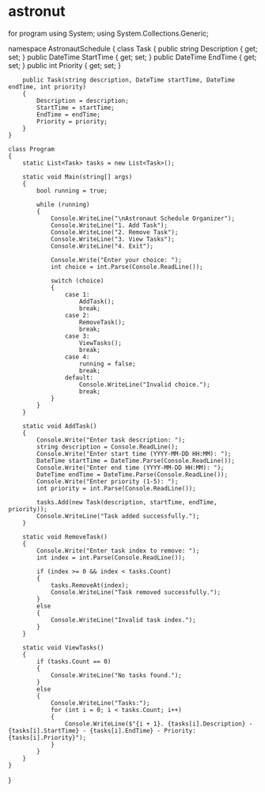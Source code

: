 # astronut
for program
using System;
using System.Collections.Generic;

namespace AstronautSchedule
{
    class Task
    {
        public string Description { get; set; }
        public DateTime StartTime { get; set; }
        public DateTime EndTime { get; set; }
        public int Priority { get; set; }

        public Task(string description, DateTime startTime, DateTime endTime, int priority)
        {
            Description = description;
            StartTime = startTime;
            EndTime = endTime;
            Priority = priority;
        }
    }

    class Program
    {
        static List<Task> tasks = new List<Task>();

        static void Main(string[] args)
        {
            bool running = true;

            while (running)
            {
                Console.WriteLine("\nAstronaut Schedule Organizer");
                Console.WriteLine("1. Add Task");
                Console.WriteLine("2. Remove Task");
                Console.WriteLine("3. View Tasks");
                Console.WriteLine("4. Exit");

                Console.Write("Enter your choice: ");
                int choice = int.Parse(Console.ReadLine());

                switch (choice)
                {
                    case 1:
                        AddTask();
                        break;
                    case 2:
                        RemoveTask();
                        break;
                    case 3:
                        ViewTasks();
                        break;
                    case 4:
                        running = false;
                        break;
                    default:
                        Console.WriteLine("Invalid choice.");
                        break;
                }
            }
        }

        static void AddTask()
        {
            Console.Write("Enter task description: ");
            string description = Console.ReadLine();
            Console.Write("Enter start time (YYYY-MM-DD HH:MM): ");
            DateTime startTime = DateTime.Parse(Console.ReadLine());
            Console.Write("Enter end time (YYYY-MM-DD HH:MM): ");
            DateTime endTime = DateTime.Parse(Console.ReadLine());
            Console.Write("Enter priority (1-5): ");
            int priority = int.Parse(Console.ReadLine());

            tasks.Add(new Task(description, startTime, endTime, priority));
            Console.WriteLine("Task added successfully.");
        }

        static void RemoveTask()
        {
            Console.Write("Enter task index to remove: ");
            int index = int.Parse(Console.ReadLine());

            if (index >= 0 && index < tasks.Count)
            {
                tasks.RemoveAt(index);
                Console.WriteLine("Task removed successfully.");
            }
            else
            {
                Console.WriteLine("Invalid task index.");
            }
        }

        static void ViewTasks()
        {
            if (tasks.Count == 0)
            {
                Console.WriteLine("No tasks found.");
            }
            else
            {
                Console.WriteLine("Tasks:");
                for (int i = 0; i < tasks.Count; i++)
                {
                    Console.WriteLine($"{i + 1}. {tasks[i].Description} - {tasks[i].StartTime} - {tasks[i].EndTime} - Priority: {tasks[i].Priority}");
                }
            }
        }
    }
}

